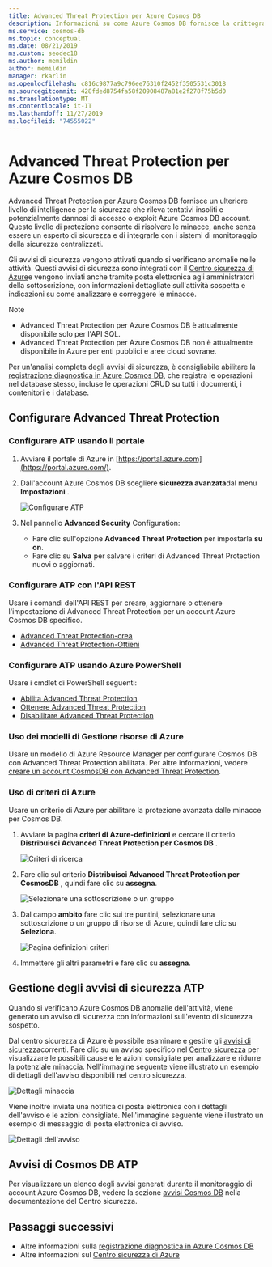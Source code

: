```yaml
---
title: Advanced Threat Protection per Azure Cosmos DB
description: Informazioni su come Azure Cosmos DB fornisce la crittografia dei dati inattivi e la relativa implementazione.
ms.service: cosmos-db
ms.topic: conceptual
ms.date: 08/21/2019
ms.custom: seodec18
ms.author: memildin
author: memildin
manager: rkarlin
ms.openlocfilehash: c816c9877a9c796ee76310f2452f3505531c3018
ms.sourcegitcommit: 428fded8754fa58f20908487a81e2f278f75b5d0
ms.translationtype: MT
ms.contentlocale: it-IT
ms.lasthandoff: 11/27/2019
ms.locfileid: "74555022"
---
```

# <a name="advanced-threat-protection-for-azure-cosmos-db"></a>Advanced Threat Protection per Azure Cosmos DB

Advanced Threat Protection per Azure Cosmos DB fornisce un ulteriore livello di intelligence per la sicurezza che rileva tentativi insoliti e potenzialmente dannosi di accesso o exploit Azure Cosmos DB account. Questo livello di protezione consente di risolvere le minacce, anche senza essere un esperto di sicurezza e di integrarle con i sistemi di monitoraggio della sicurezza centralizzati.

Gli avvisi di sicurezza vengono attivati quando si verificano anomalie nelle attività. Questi avvisi di sicurezza sono integrati con il [Centro sicurezza di Azure](https://azure.microsoft.com/services/security-center/)e vengono inviati anche tramite posta elettronica agli amministratori della sottoscrizione, con informazioni dettagliate sull'attività sospetta e indicazioni su come analizzare e correggere le minacce.

> [!NOTE]
>
> * Advanced Threat Protection per Azure Cosmos DB è attualmente disponibile solo per l'API SQL.
> * Advanced Threat Protection per Azure Cosmos DB non è attualmente disponibile in Azure per enti pubblici e aree cloud sovrane.

Per un'analisi completa degli avvisi di sicurezza, è consigliabile abilitare la [registrazione diagnostica in Azure Cosmos DB](https://docs.microsoft.com/azure/cosmos-db/logging), che registra le operazioni nel database stesso, incluse le operazioni CRUD su tutti i documenti, i contenitori e i database.

## <a name="set-up-advanced-threat-protection"></a>Configurare Advanced Threat Protection

### <a name="set-up-atp-using-the-portal"></a>Configurare ATP usando il portale

1. Avviare il portale di Azure in [https://portal.azure.com](https://portal.azure.com/).

2. Dall'account Azure Cosmos DB scegliere **sicurezza avanzata**dal menu **Impostazioni** .

    ![Configurare ATP](./media/cosmos-db-advanced-threat-protection/cosmos-db-atp.png)

3. Nel pannello **Advanced Security** Configuration:

    * Fare clic sull'opzione **Advanced Threat Protection** per impostarla **su on**.
    * Fare clic su **Salva** per salvare i criteri di Advanced Threat Protection nuovi o aggiornati.   

### <a name="set-up-atp-using-rest-api"></a>Configurare ATP con l'API REST

Usare i comandi dell'API REST per creare, aggiornare o ottenere l'impostazione di Advanced Threat Protection per un account Azure Cosmos DB specifico.

* [Advanced Threat Protection-crea](https://go.microsoft.com/fwlink/?linkid=2099745)
* [Advanced Threat Protection-Ottieni](https://go.microsoft.com/fwlink/?linkid=2099643)

### <a name="set-up-atp-using-azure-powershell"></a>Configurare ATP usando Azure PowerShell

Usare i cmdlet di PowerShell seguenti:

* [Abilita Advanced Threat Protection](https://go.microsoft.com/fwlink/?linkid=2099607&clcid=0x409)
* [Ottenere Advanced Threat Protection](https://go.microsoft.com/fwlink/?linkid=2099608&clcid=0x409)
* [Disabilitare Advanced Threat Protection](https://go.microsoft.com/fwlink/?linkid=2099709&clcid=0x409)

### <a name="using-azure-resource-manager-templates"></a>Uso dei modelli di Gestione risorse di Azure

Usare un modello di Azure Resource Manager per configurare Cosmos DB con Advanced Threat Protection abilitata.
Per altre informazioni, vedere [creare un account CosmosDB con Advanced Threat Protection](https://azure.microsoft.com/resources/templates/201-cosmosdb-advanced-threat-protection-create-account/).

### <a name="using-azure-policy"></a>Uso di criteri di Azure

Usare un criterio di Azure per abilitare la protezione avanzata dalle minacce per Cosmos DB.

1. Avviare la pagina **criteri di Azure-definizioni** e cercare il criterio **Distribuisci Advanced Threat Protection per Cosmos DB** .

    ![Criteri di ricerca](./media/cosmos-db-advanced-threat-protection/cosmos-db.png) 

1. Fare clic sul criterio **Distribuisci Advanced Threat Protection per CosmosDB** , quindi fare clic su **assegna**.

    ![Selezionare una sottoscrizione o un gruppo](./media/cosmos-db-advanced-threat-protection/cosmos-db-atp-policy.png)


1. Dal campo **ambito** fare clic sui tre puntini, selezionare una sottoscrizione o un gruppo di risorse di Azure, quindi fare clic su **Seleziona**.

    ![Pagina definizioni criteri](./media/cosmos-db-advanced-threat-protection/cosmos-db-atp-details.png)


1. Immettere gli altri parametri e fare clic su **assegna**.

## <a name="manage-atp-security-alerts"></a>Gestione degli avvisi di sicurezza ATP

Quando si verificano Azure Cosmos DB anomalie dell'attività, viene generato un avviso di sicurezza con informazioni sull'evento di sicurezza sospetto. 

 Dal centro sicurezza di Azure è possibile esaminare e gestire gli [avvisi di sicurezza](../security-center/security-center-alerts-overview.md)correnti.  Fare clic su un avviso specifico nel [Centro sicurezza](https://ms.portal.azure.com/#blade/Microsoft_Azure_Security/SecurityMenuBlade/0) per visualizzare le possibili cause e le azioni consigliate per analizzare e ridurre la potenziale minaccia. Nell'immagine seguente viene illustrato un esempio di dettagli dell'avviso disponibili nel centro sicurezza.

 ![Dettagli minaccia](./media/cosmos-db-advanced-threat-protection/cosmos-db-alert-details.png)

Viene inoltre inviata una notifica di posta elettronica con i dettagli dell'avviso e le azioni consigliate. Nell'immagine seguente viene illustrato un esempio di messaggio di posta elettronica di avviso.

 ![Dettagli dell'avviso](./media/cosmos-db-advanced-threat-protection/cosmos-db-alert.png)

## <a name="cosmos-db-atp-alerts"></a>Avvisi di Cosmos DB ATP

 Per visualizzare un elenco degli avvisi generati durante il monitoraggio di account Azure Cosmos DB, vedere la sezione [avvisi Cosmos DB](../security-center/security-center-alerts-data-services.md#cosmos-db) nella documentazione del Centro sicurezza.

## <a name="next-steps"></a>Passaggi successivi

* Altre informazioni sulla [registrazione diagnostica in Azure Cosmos DB](monitor-cosmos-db.md#diagnostic-settings)
* Altre informazioni sul [Centro sicurezza di Azure](https://docs.microsoft.com/azure/security-center/security-center-intro)
